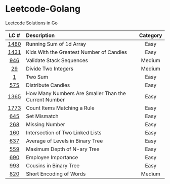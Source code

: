 # Leetcode-Golang
Leetcode Solutions in Go

|LC #|Description|Category|
|:-:|:-| :-: |
|[1480](https://leetcode.com/problems/running-sum-of-1d-array/)| Running Sum of 1d Array| Easy|
|[1431](https://leetcode.com/problems/kids-with-the-greatest-number-of-candies/)| Kids With the Greatest Number of Candies| Easy|
|[946](https://leetcode.com/problems/validate-stack-sequences/)| Validate Stack Sequences| Medium|
|[29](https://leetcode.com/problems/divide-two-integers/)| Divide Two Integers| Medium|
|[1](https://leetcode.com/problems/two-sum/)| Two Sum| Easy|
|[575](https://leetcode.com/problems/distribute-candies/)| Distribute Candies| Easy|
|[1365](https://leetcode.com/problems/how-many-numbers-are-smaller-than-the-current-number/)| How Many Numbers Are Smaller Than the Current Number| Easy|
|[1773](https://leetcode.com/problems/count-items-matching-a-rule/)| Count Items Matching a Rule| Easy|
|[645](https://leetcode.com/problems/set-mismatch/)| Set Mismatch| Easy|
|[268](https://leetcode.com/problems/missing-number/)| Missing Number| Easy|
|[160](https://leetcode.com/problems/intersection-of-two-linked-lists/)| Intersection of Two Linked Lists| Easy|
|[637](https://leetcode.com/problems/average-of-levels-in-binary-tree/)| Average of Levels in Binary Tree| Easy|
|[559](https://leetcode.com/problems/maximum-depth-of-n-ary-tree/)| Maximum Depth of N-ary Tree| Easy|
|[690](https://leetcode.com/problems/employee-importance/)| Employee Importance| Easy|
|[993](https://leetcode.com/problems/cousins-in-binary-tree/)| Cousins in Binary Tree| Easy|
|[820](https://leetcode.com/problems/short-encoding-of-words/)| Short Encoding of Words| Medium|

